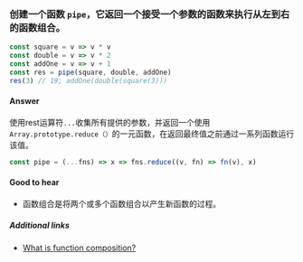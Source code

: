### 创建一个函数 `pipe`，它返回一个接受一个参数的函数来执行从左到右的函数组合。

```js
const square = v => v * v
const double = v => v * 2
const addOne = v => v + 1
const res = pipe(square, double, addOne)
res(3) // 19; addOne(double(square(3)))
```

#### Answer

使用rest运算符`...`收集所有提供的参数，并返回一个使用`Array.prototype.reduce（）`的一元函数，在返回最终值之前通过一系列函数运行该值。

```js
const pipe = (...fns) => x => fns.reduce((v, fn) => fn(v), x)
```

#### Good to hear

* 函数组合是将两个或多个函数组合以产生新函数的过程。

##### Additional links

* [What is function composition?](https://medium.com/javascript-scene/master-the-javascript-interview-what-is-function-composition-20dfb109a1a0)

<!-- tags: (javascript) -->

<!-- expertise: (2) -->

